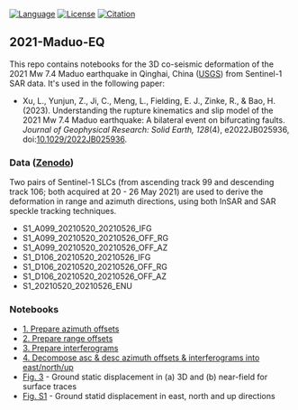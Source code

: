[![Language](https://img.shields.io/badge/python-3.6%2B-blue?style=flat-square)](https://www.python.org/)
[![License](https://img.shields.io/badge/license-Apache--2.0-blue?style=flat-square)](https://github.com/yunjunz/2021-Maduo-EQ/blob/main/LICENSE)
[![Citation](https://img.shields.io/badge/DOI-10.1029%2F2022JB025936-blue?style=flat-square)](https://doi.org/10.1029/2022JB025936)

## 2021-Maduo-EQ

This repo contains notebooks for the 3D co-seismic deformation of the 2021 Mw 7.4 Maduo earthquake in Qinghai, China ([USGS](https://earthquake.usgs.gov/earthquakes/eventpage/us7000e54r/executive)) from Sentinel-1 SAR data. It's used in the following paper:

+ Xu, L., Yunjun, Z., Ji, C., Meng, L., Fielding, E. J., Zinke, R., & Bao, H. (2023). Understanding the rupture kinematics and slip model of the 2021 Mw 7.4 Maduo earthquake: A bilateral event on bifurcating faults. _Journal of Geophysical Research: Solid Earth, 128_(4), e2022JB025936, doi:[10.1029/2022JB025936](https://doi.org/10.1029/2022JB025936).

### Data ([Zenodo](https://zenodo.org/record/7170329))

Two pairs of Sentinel-1 SLCs (from ascending track 99 and descending track 106; both acquired at 20 - 26 May 2021) are used to derive the deformation in range and azimuth directions, using both InSAR and SAR speckle tracking techniques.

+ S1_A099_20210520_20210526_IFG
+ S1_A099_20210520_20210526_OFF_RG
+ S1_A099_20210520_20210526_OFF_AZ
+ S1_D106_20210520_20210526_IFG
+ S1_D106_20210520_20210526_OFF_RG
+ S1_D106_20210520_20210526_OFF_AZ
+ S1_20210520_20210526_ENU

### Notebooks

+ [1. Prepare azimuth offsets](./1_prep_az_off.ipynb)
+ [2. Prepare range offsets](./2_prep_rg_off.ipynb)
+ [3. Prepare interferograms](./3_prep_ifgram.ipynb)
+ [4. Decompose asc & desc azimuth offsets & interferograms into east/north/up](./4_defo3d.ipynb)
+ [Fig. 3](./5_Fig_3.ipynb) - Ground static displacement in (a) 3D and (b) near-field for surface traces
+ [Fig. S1](./6_Fig_S1.ipynb) - Ground statid displacement in east, north and up directions
